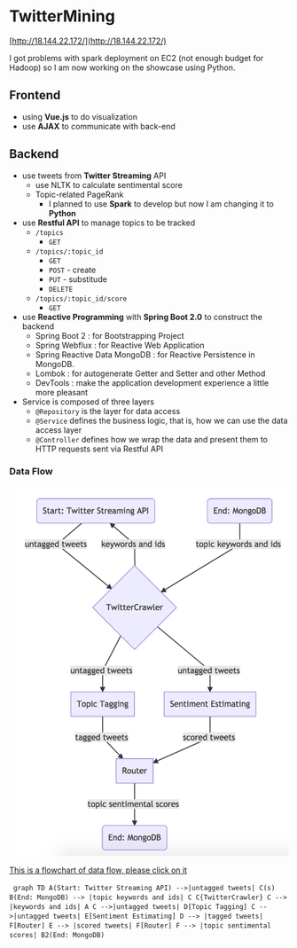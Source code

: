 # TwitterMining


[http://18.144.22.172/](http://18.144.22.172/) 

I got problems with spark deployment on EC2 (not enough budget for Hadoop) so I am now working on the showcase using Python.

## Frontend

- using **Vue.js** to do visualization
- use **AJAX** to communicate with back-end

## Backend

- use tweets from **Twitter Streaming** API
    - use NLTK to calculate sentimental score
    - Topic-related PageRank
        - I planned to use **Spark** to develop but now I am changing it to **Python**
- use **Restful API** to manage topics to be tracked
    - `/topics`
        - `GET`
    - `/topics/:topic_id`
        - `GET`
        - `POST` - create
        - `PUT` - substitude
        - `DELETE`
    - `/topics/:topic_id/score`
        - `GET`
- use **Reactive Programming** with **Spring Boot 2.0** to construct the backend
    - Spring Boot 2 : for Bootstrapping Project
    - Spring Webflux : for Reactive Web Application
    - Spring Reactive Data MongoDB : for Reactive Persistence in MongoDB.
    - Lombok : for autogenerate Getter and Setter and other Method
    - DevTools : make the application development experience a little more pleasant
- Service is composed of three layers
    - `@Repository` is the layer for data access
    - `@Service` defines the business logic, that is, how we can use the data access layer
    - `@Controller` defines how we wrap the data and present them to HTTP requests sent via Restful API

### Data Flow

![dataflow](./dataflow.png?raw=true)

[This is a flowchart of data flow, please click on it](https://mermaidjs.github.io/mermaid-live-editor/#/view/eyJjb2RlIjoiZ3JhcGggVERcbkEoU3RhcnQ6IFR3aXR0ZXIgU3RyZWFtaW5nIEFQSSkgLS0-fHVudGFnZ2VkIHR3ZWV0c3wgQyhzKVxuQihFbmQ6IE1vbmdvREIpIC0tPiB8dG9waWMga2V5d29yZHMgYW5kIGlkc3wgQ1xuQ3tUd2l0dGVyQ3Jhd2xlcn1cbkMgLS0-IHxrZXl3b3JkcyBhbmQgaWRzfCBBXG5DIC0tPnx1bnRhZ2dlZCB0d2VldHN8IERbVG9waWMgVGFnZ2luZ11cbkMgLS0-fHVudGFnZ2VkIHR3ZWV0c3wgRVtTZW50aW1lbnQgRXN0aW1hdGluZ11cbkQgLS0-IHx0YWdnZWQgdHdlZXRzfCBGW1JvdXRlcl1cbkUgLS0-IHxzY29yZWQgdHdlZXRzfCBGW1JvdXRlcl1cbkYgLS0-IHx0b3BpYyBzZW50aW1lbnRhbCBzY29yZXN8IEIyKEVuZDogTW9uZ29EQikiLCJtZXJtYWlkIjp7InRoZW1lIjoiZGVmYXVsdCJ9fQ)

​```
graph TD
A(Start: Twitter Streaming API) -->|untagged tweets| C(s)
B(End: MongoDB) --> |topic keywords and ids| C
C{TwitterCrawler}
C --> |keywords and ids| A
C -->|untagged tweets| D[Topic Tagging]
C -->|untagged tweets| E[Sentiment Estimating]
D --> |tagged tweets| F[Router]
E --> |scored tweets| F[Router]
F --> |topic sentimental scores| B2(End: MongoDB)
​```
